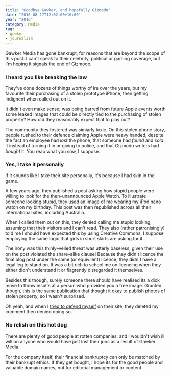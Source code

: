 ```yaml
---
title: "Goodbye Gawker, and hopefully Gizmodo"
date: "2016-08-17T12:02:00+10:00"
year: "2016"
category: Media
tag:
- gawker
- journalism
---
```

Gawker Media has gone bankrupt, for reasons that are beyond the scope of this post. I can't speak to their celebrity, political or gaming coverage, but I'm hoping it signals the end of Gizmodo.

### I heard you like breaking the law

They've done dozens of things worthy of ire over the years, but my favourite their purchasing of a stolen prototype iPhone, then getting indignent when called out on it.

It didn't even make sense; was being barred from future Apple events worth some leaked images that could be directly tied to the purchasing of stolen property? How did they reasonably expect that to play out?

The community they fostered was simiarly toxic. On this stolen phone story, people rushed to their defence claiming Apple were heavy handed, despite the fact an employee had *lost* the phone, that someone had *found* and *sold* it instead of turning it in or giving to police, and that Gizmodo writers had *bought* it. You reap what you sow, I suppose.

### Yes, I take it personally

If it sounds like I take their site personally, it's because I had skin in the game.

A few years ago, they published a post asking how stupid people were willing to look for the then–unannounced Apple Watch. To illustrate someone looking stupid, they [used an image of me](https://rubenerd.com/gizmodo-australia-said-i-looked-stupid/) wearing my iPod nano watch on my birthday. This post was then republished across all their international sites, including Australia.

When I called them out on this, they denied calling me stupid looking, assuming that their visitors and I can't read. They also (rather patronisingly) told me I should have expected this by using Creative Commons, I suppose employing the same logic that girls in short skirts are asking for it.

The irony was this thinly–veiled threat was utterly baseless, given their use on the post violated the share–alike clause! Because they didn't licence the final blog post under the same (or equivilent) licence, they didn't have a legal leg to stand on. It was a bit rich to school me on licencing when they either didn't understand it or flagrently disregarded it themselves.

Besides this though, surely someone there should have realised its a dick move to throw insults at a person who provided you a free image. Granted though, this is the same publication that thought it okay to publish photos of stolen property, so I wasn't surprised.

Oh yeah, and when I [tried to defend myself](https://rubenerd.com/after-giz_au-says-i-look-stupid-they-delete-my-comment/) on their site, they deleted my comment then denied doing so.

### No relish on this hot dog

There are plenty of good people at rotten companies, and I wouldn't wish ill will on anyone who would have just lost their jobs as a result of Gawker Media.

For the company itself, their financial bankruptcy can only be matched by their bankrupt ethics. If they get bought, I hope its for the good people and valuable domain names, not for editorial management or content.


